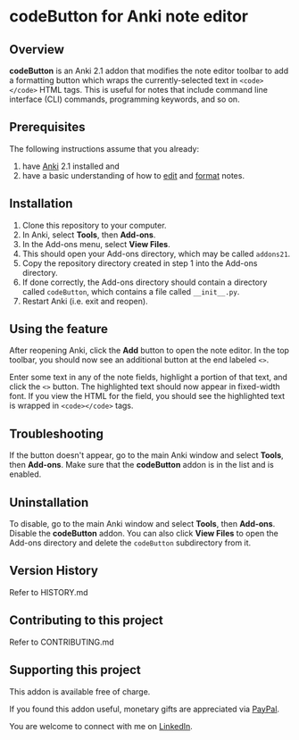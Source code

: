# codeButton for Anki note editor

## Overview

**codeButton** is an Anki 2.1 addon that modifies the note editor toolbar to add a formatting button which wraps the currently-selected text in `<code></code>` HTML tags. This is useful for notes that include command line interface (CLI) commands, programming keywords, and so on. 

## Prerequisites

The following instructions assume that you already:

1. have [Anki](https://apps.ankiweb.net/) 2.1 installed and 
2. have a basic understanding of how to [edit](https://docs.ankiweb.net/editing.html) and [format](https://docs.ankiweb.net/editing.html#editing-features) notes. 

## Installation

1. Clone this repository to your computer. 
2. In Anki, select **Tools**, then **Add-ons**. 
3. In the Add-ons menu, select **View Files**. 
4. This should open your Add-ons directory, which may be called `addons21`. 
5. Copy the repository directory created in step 1 into the Add-ons directory. 
6. If done correctly, the Add-ons directory should contain a directory called `codeButton`, which contains a file called `__init__.py`. 
7. Restart Anki (i.e. exit and reopen).

## Using the feature

After reopening Anki, click the **Add** button to open the note editor. In the top toolbar, you should now see an additional button at the end labeled `<>`. 

Enter some text in any of the note fields, highlight a portion of that text, and click the `<>` button. The highlighted text should now appear in fixed-width font. If you view the HTML for the field, you should see the highlighted text is wrapped in `<code></code>` tags. 

## Troubleshooting

If the button doesn't appear, go to the main Anki window and select **Tools**, then **Add-ons**. Make sure that the **codeButton** addon is in the list and is enabled. 

## Uninstallation

To disable, go to the main Anki window and select **Tools**, then **Add-ons**. Disable the **codeButton** addon. You can also click **View Files** to open the Add-ons directory and delete the `codeButton` subdirectory from it.

## Version History

Refer to HISTORY.md

## Contributing to this project

Refer to CONTRIBUTING.md

## Supporting this project

This addon is available free of charge.

If you found this addon useful, monetary gifts are appreciated via [PayPal](https://paypal.me/mattschonert). 

You are welcome to connect with me on [LinkedIn](https://www.linkedin.com/in/mattschonert/). 
